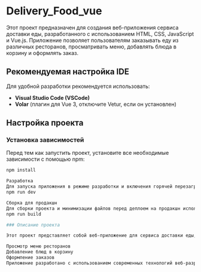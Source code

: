 # Delivery_Food_vue

Этот проект предназначен для создания веб-приложения сервиса доставки еды, разработанного с использованием HTML, CSS, JavaScript и Vue.js. Приложение позволяет пользователям заказывать еду из различных ресторанов, просматривать меню, добавлять блюда в корзину и оформлять заказ.

## Рекомендуемая настройка IDE

Для удобной разработки рекомендуется использовать:
- **Visual Studio Code (VSCode)**
- **Volar** (плагин для Vue 3, отключите Vetur, если он установлен)

## Настройка проекта

### Установка зависимостей

Перед тем как запустить проект, установите все необходимые зависимости с помощью npm:

```bash
npm install

Разработка
Для запуска приложения в режиме разработки и включения горячей перезагрузки выполните команду:
npm run dev

Сборка для продакшн
Для сборки проекта и минимизации файлов перед деплоем на продакшн используйте команду:
npm run build

### Описание проекта

Этот проект представляет собой веб-приложение для сервиса доставки еды, которое включает:

Просмотр меню ресторанов
Добавление блюд в корзину
Оформление заказов
Приложение разработано с использованием современных технологий веб-разработки, чтобы предоставить пользователям удобный интерфейс и быстрый доступ к услугам доставки еды.

